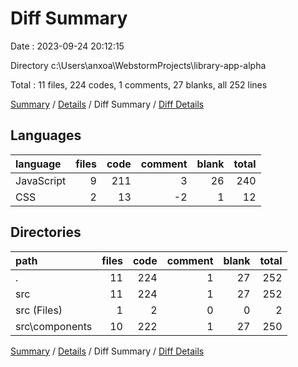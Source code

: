 # Diff Summary

Date : 2023-09-24 20:12:15

Directory c:\\Users\\anxoa\\WebstormProjects\\library-app-alpha

Total : 11 files,  224 codes, 1 comments, 27 blanks, all 252 lines

[Summary](results.md) / [Details](details.md) / Diff Summary / [Diff Details](diff-details.md)

## Languages
| language | files | code | comment | blank | total |
| :--- | ---: | ---: | ---: | ---: | ---: |
| JavaScript | 9 | 211 | 3 | 26 | 240 |
| CSS | 2 | 13 | -2 | 1 | 12 |

## Directories
| path | files | code | comment | blank | total |
| :--- | ---: | ---: | ---: | ---: | ---: |
| . | 11 | 224 | 1 | 27 | 252 |
| src | 11 | 224 | 1 | 27 | 252 |
| src (Files) | 1 | 2 | 0 | 0 | 2 |
| src\\components | 10 | 222 | 1 | 27 | 250 |

[Summary](results.md) / [Details](details.md) / Diff Summary / [Diff Details](diff-details.md)